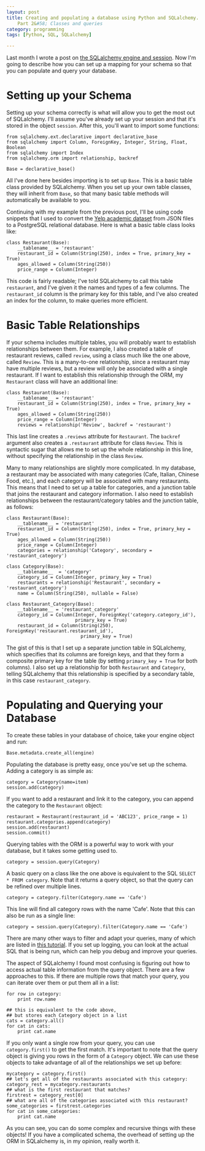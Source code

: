 ```yaml
---
layout: post
title: Creating and populating a database using Python and SQLalchemy.
    Part 2&#58; Classes and queries
category: programming
tags: [Python, SQL, SQLalchemy]

---
```


Last month I wrote a post on
[the SQLalchemy engine and session](http://esander91.github.io/2015/08/04/SQLalchemy-part-1.html). Now
I'm going to describe how you can set up a mapping for your schema so
that you can populate and query your database.

# Setting up your Schema

Setting up your schema correctly is what will allow you to get the
most out of SQLalchemy. I'll assume you've already set up your
session and that it's stored in the object `session`. After this, you'll
want to import some functions: 

	from sqlalchemy.ext.declarative import declarative_base
	from sqlalchemy import Column, ForeignKey, Integer, String, Float, Boolean
	from sqlalchemy import Index
	from sqlalchemy.orm import relationship, backref

	Base = declarative_base()

All I've done here besides importing is to set up `Base`. This is a
basic table class provided by SQLalchemy. When you set up your own
table classes, they will inherit from `Base`, so that many basic table
methods will automatically be available to you.

Continuing with my example from the previous post, I'll be using code
snippets that I used to convert the [Yelp
academic dataset](https://www.yelp.com/academic_dataset) from JSON
files to a PostgreSQL relational database. Here is what a basic table
class looks like:

	class Restaurant(Base):
		__tablename__ = 'restaurant'
		restaurant_id = Column(String(250), index = True, primary_key = True)
		ages_allowed = Column(String(250))
		price_range = Column(Integer)

This code is fairly readable; I've told SQLalchemy to call this table
`restaurant`, and I've given it the names and types of a few
columns. The `restaurant_id` column is the primary key for this table,
and I've also created an index for the column, to make queries more efficient.

# Basic Table Relationships

If your schema includes multiple tables, you will probably want to
establish relationships between them. For example, I also created a
table of restaurant reviews, called `review`, using a class much like
the one above, called `Review`. This is a
many-to-one relationship, since a restaurant may have multiple
reviews, but a review will only be associated with a single
restaurant. If I want to establish this relationship through the ORM,
my `Restaurant` class will have an additional line:

	class Restaurant(Base):
		__tablename__ = 'restaurant'
		restaurant_id = Column(String(250), index = True, primary_key = True)
		ages_allowed = Column(String(250))
		price_range = Column(Integer)
        reviews = relationship('Review', backref = 'restaurant')

This last line creates a `.reviews` attribute for `Restaurant`. The
`backref` argument also creates a `.restaurant` attribute for class
`Review`. This is syntactic sugar that allows me to set up the whole
relationship in this line, without specifying the relationship
in the class `Review`.

Many to many relationships are slightly more complicated. In my
database, a restaurant may be associated with many categories (Cafe,
Italian, Chinese Food, etc.), and each category will be associated
with many restaurants. This means that I need to set up a table for
categories, and a junction table that joins the restaurant and
category information. I also need to establish relationships between
the restaurant/category tables and the junction table, as follows:

	class Restaurant(Base):
		__tablename__ = 'restaurant'
		restaurant_id = Column(String(250), index = True, primary_key = True)
		ages_allowed = Column(String(250))
		price_range = Column(Integer)
		categories = relationship('Category', secondary = 'restaurant_category')

	class Category(Base):
		__tablename__  = 'category'
		category_id = Column(Integer, primary_key = True)
		restaurants = relationship('Restaurant', secondary = 'restaurant_category')
		name = Column(String(250), nullable = False)

	class Restaurant_Category(Base):
		__tablename__ = 'restaurant_category'
		category_id = Column(Integer, ForeignKey('category.category_id'),
		                     primary_key = True)
		restaurant_id = Column(String(250), ForeignKey('restaurant.restaurant_id'),
							   primary_key = True)

The gist of this is that I set up a separate junction table in
SQLalchemy, which specifies that its columns are foreign keys, and
that they form a composite primary key for the table (by setting
`primary_key = True` for both columns). I also set up a relationship
for both `Restaurant` and `Category`, telling SQLalchemy that this
relationship is specified by a secondary table, in this case
`restaurant_category`.

# Populating and Querying your Database

To create these tables in your database of choice, take your engine
object and run:

    Base.metadata.create_all(engine)

Populating the database is pretty easy, once you've set up the
schema. Adding a category is as simple as:

    category = Category(name=item)
    session.add(category)

If you want to add a restaurant and link it to the category, you
can append the category to the `Restaurant` object:

    restaurant = Restaurant(restaurant_id = 'ABC123', price_range = 1)
    restaurant.categories.append(category)
    session.add(restaurant)
	session.commit()

Querying tables with the ORM is a powerful way to work with your
database, but it takes some getting used to.

    category = session.query(Category)

A basic query on a class like the one above is equivalent to the SQL
`SELECT * FROM category`. Note that it returns a query object, so that
the query can be refined over multiple lines.

	category = category.filter(Category.name == 'Cafe')

This line will find all category rows with the name 'Cafe'. Note that
this can also be run as a single line:

    category = session.query(Category).filter(Category.name == 'Cafe')

There are many other ways to filter and adapt your queries, many of
which are listed in
[this tutorial](http://docs.sqlalchemy.org/en/rel_1_0/orm/tutorial.html#querying). If
you set up logging, you can look at the actual SQL that is being run,
which can help you debug and improve your queries.

The aspect of SQLalchemy I found most confusing is figuring out how to
access actual table information from the query object. There are a few
approaches to this. If there are multiple rows that match your query,
you can iterate over them or put them all in a list:

	for row in category:
		print row.name

    ## this is equivalent to the code above,
    ## but stores each Category object in a list
    cats = category.all()
	for cat in cats:
	    print cat.name

If you only want a single row from your query, you can use
`category.first()` to get the first match. It's important to note that
the query object is giving you rows in the form of a `Category`
object. We can use these objects to take advantage of all of the
relationships we set up before:

	mycategory = category.first()
	## let's get all of the restaurants associated with this category:
	category_rest = mycategory.restaurants
	## what is the first restaurant that matches?
	firstrest = category_rest[0]
	## what are all of the categories associated with this restaurant?
	some_categories = firstrest.categories
	for cat in some_categories:
	    print cat.name

As you can see, you can do some complex and recursive things with
these objects! If you have a complicated schema, the overhead of
setting up the ORM in SQLalchemy is, in my opinion, really worth it. 

